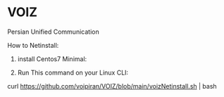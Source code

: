 # VOIZ
 Persian Unified Communication 

How to  Netinstall:
1. install Centos7 Minimal:

2. Run This command on your Linux CLI:

curl https://github.com/voipiran/VOIZ/blob/main/voizNetinstall.sh | bash
